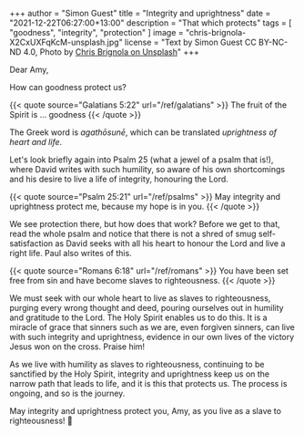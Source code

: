 +++
author = "Simon Guest"
title = "Integrity and uprightness"
date = "2021-12-22T06:27:00+13:00"
description = "That which protects"
tags = [ "goodness", "integrity", "protection" ]
image = "chris-brignola-X2CxUXFqKcM-unsplash.jpg"
license = "Text by Simon Guest CC BY-NC-ND 4.0, Photo by [Chris Brignola on Unsplash](https://unsplash.com/photos/X2CxUXFqKcM)"
+++

Dear Amy,

How can goodness protect us?

{{< quote source="Galatians 5:22" url="/ref/galatians" >}}
The fruit of the Spirit is ... goodness
{{< /quote >}}

The Greek word is _agathōsunē_, which can be translated _uprightness of heart and life_.

Let's look briefly again into Psalm 25 (what a jewel of a psalm that is!), where David writes with such humility, so aware of his own shortcomings and his desire to live a life of integrity, honouring the Lord.

{{< quote source="Psalm 25:21" url="/ref/psalms" >}}
May integrity and uprightness protect me, because my hope is in you.
{{< /quote >}}

We see protection there, but how does that work? Before we get to that, read the whole psalm and notice that there is not a shred of smug self-satisfaction as David seeks with all his heart to honour the Lord and live a right life. Paul also writes of this.

{{< quote source="Romans 6:18" url="/ref/romans" >}}
You have been set free from sin and have become slaves to righteousness.
{{< /quote >}}

We must seek with our whole heart to live as slaves to righteousness, purging every wrong thought and deed, pouring ourselves out in humility and gratitude to the Lord. The Holy Spirit enables us to do this. It is a miracle of grace that sinners such as we are, even forgiven sinners, can live with such integrity and uprightness, evidence in our own lives of the victory Jesus won on the cross. Praise him!

As we live with humility as slaves to righteousness, continuing to be sanctified by the Holy Spirit, integrity and uprightness keep us on the narrow path that leads to life, and it is this that protects us. The process is ongoing, and so is the journey.

May integrity and uprightness protect you, Amy, as you live as a slave to righteousness! 🙏
